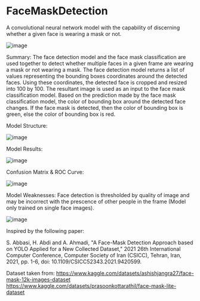 # FaceMaskDetection
A convolutional neural network model with the capability of discerning whether a given face is wearing a mask or not.

![image](https://user-images.githubusercontent.com/111015445/219254097-32101f77-1280-48e2-99d7-12a6c257f18b.png)

Summary:
The face detection model and the face mask classification are used together to detect whether multiple faces in a given frame are wearing a mask or not wearing a mask. The face detection model returns a list of values representing the bounding boxes coordinates around the detected faces. Using these coordinates, the detected face is cropped and resized into 100 by 100. The resultant image is used as an input to the face mask classification model. Based on the prediction made by the face mask classification model, the color of bounding box around the detected face changes. If the face mask is detected, then the color of bounding box is green, else the color of bounding box is red.

Model Structure:

![image](https://user-images.githubusercontent.com/111015445/219254693-68e5d04e-6ed5-4fa0-9e1c-6a814da60720.png)

Model Results:

![image](https://user-images.githubusercontent.com/111015445/219254956-23e8d0b8-276d-4980-b132-855a42962769.png)

Confusion Matrix & ROC Curve:

![image](https://user-images.githubusercontent.com/111015445/219255074-ecd9112d-905f-4654-a7b5-939a8f7dd58e.png)

Model Weaknesses:
Face detection is thresholded by quality of image and may be incorrect with the prescence of other people in the frame (Model only trained on single face images). 

![image](https://user-images.githubusercontent.com/111015445/219255373-24ed0edc-a2c0-4fe8-993a-19c158c9293c.png)


Inspired by the following paper:

S. Abbasi, H. Abdi and A. Ahmadi, "A Face-Mask Detection Approach based on YOLO Applied for a New Collected Dataset," 2021 26th International Computer Conference, Computer Society of Iran (CSICC), Tehran, Iran, 2021, pp. 1-6, doi: 10.1109/CSICC52343.2021.9420599.

Dataset taken from:
https://www.kaggle.com/datasets/ashishjangra27/face-mask-12k-images-dataset
https://www.kaggle.com/datasets/prasoonkottarathil/face-mask-lite-dataset
